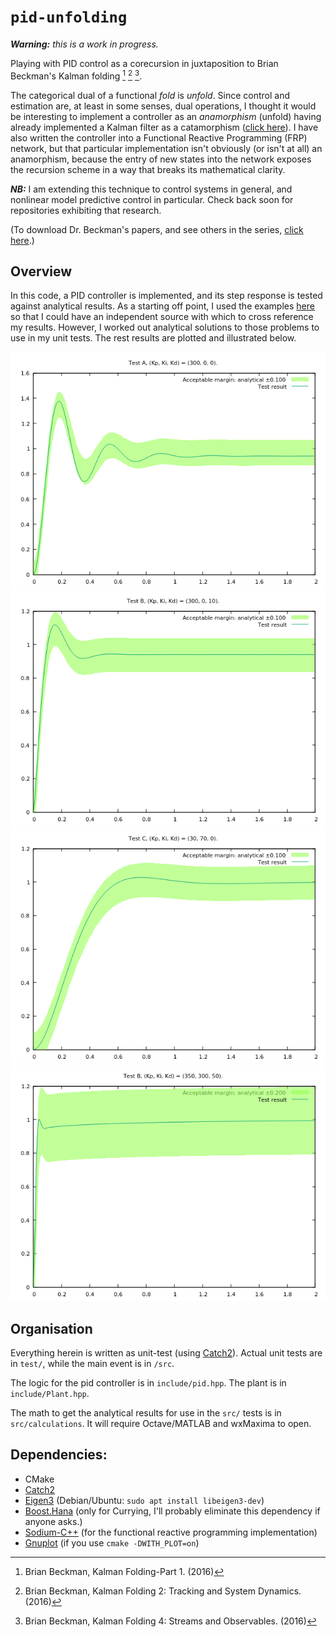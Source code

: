 # `pid-unfolding`

***Warning:*** *this is a work in progress.*

Playing with PID control as a corecursion in juxtaposition to Brian Beckman's Kalman folding [^kf-1] [^kf-2] [^kf-4].

The categorical dual of a functional *fold* is *unfold*. Since control and estimation are, at least in some senses, dual operations, I thought it would be interesting to implement a controller as an *anamorphism* (unfold) having already implemented a Kalman filter as a catamorphism ([click here](https://github.com/timtro/kalman-folding/)). I have also written the controller into a Functional Reactive Programming (FRP) network, but that particular implementation isn't obviously (or isn't at all) an anamorphism, because the entry of new states into the network exposes the recursion scheme in a way that breaks its mathematical clarity.

***NB:*** I am extending this technique to control systems in general, and nonlinear model predictive control in particular. Check back soon for repositories exhibiting that research.

(To download Dr. Beckman's papers, and see others in the series, [click here](http://vixra.org/author/brian_beckman).)



## Overview

In this code, a PID controller is implemented, and its step response is tested against analytical results. As a starting off point, I used the examples [here](http://ctms.engin.umich.edu/CTMS/index.php?example=Introduction&section=ControlPID) so that I could have an independent source with which to cross reference my results. However, I worked out analytical solutions to those problems to use in my unit tests. The rest results are plotted and illustrated below.

![](img/test_A.png)
![](img/test_B.png)
![](img/test_C.png)
![](img/test_D.png)



## Organisation

Everything herein is written as unit-test (using [Catch2](https://github.com/catchorg/Catch2)). Actual unit tests are in `test/`, while the main event is in `/src`.

The logic for the pid controller is in `include/pid.hpp`. The plant is in `include/Plant.hpp`.

The math to get the analytical results for use in the `src/` tests is in `src/calculations`. It will require Octave/MATLAB and wxMaxima to open.

## Dependencies:
 * CMake
 * [Catch2](https://github.com/catchorg/Catch2)
 * [Eigen3](ihttp://eigen.tuxfamily.org/index.php?title=Main_Page) (Debian/Ubuntu: `sudo apt install libeigen3-dev`)
 * [Boost.Hana](https://www.boost.org/doc/libs/1_61_0/libs/hana/doc/html/index.html) (only for Currying, I'll probably eliminate this dependency if anyone asks.)
 * [Sodium-C++](https://github.com/SodiumAFRP/sodium-cxx) (for the functional reactive programming implementation)
 * [Gnuplot](http://gnuplot.sourceforge.net/) (if you use `cmake -DWITH_PLOT=on`)

[^kf-1]: Brian Beckman, Kalman Folding-Part 1. (2016)

[^kf-2]: Brian Beckman, Kalman Folding 2: Tracking and System Dynamics. (2016)

[^kf-4]: Brian Beckman, Kalman Folding 4: Streams and Observables. (2016)

[^Z&M]: Zarchan and Musoff, Fundamentals of Kalman Filtering: A Practical Approach. 4th Ed. Ch 4.
